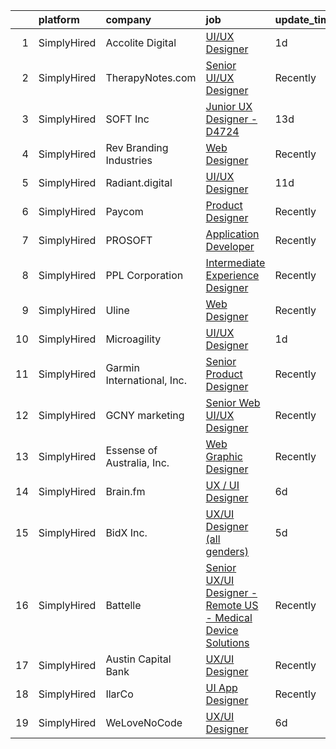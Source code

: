 

|    | platform    | company                    | job                                                                                                                                                                  | update_time   | location             |
|---:|:------------|:---------------------------|:---------------------------------------------------------------------------------------------------------------------------------------------------------------------|:--------------|:---------------------|
|  1 | SimplyHired | Accolite Digital           | [UI/UX Designer](https://www.simplyhired.com/job/bL2c44Hgg9ti5AdzIrfljrGlicfSq4rahGAyI8ULOnXruKWGImK--w?q=ui+designer)                                               | 1d            | Remote               |
|  2 | SimplyHired | TherapyNotes.com           | [Senior UI/UX Designer](https://www.simplyhired.com/job/_Uk1u6lt2JTZLbpNE2Rei76nDh0YNkvmbKzkaQVSLOZUSGQRnMb6Yw?q=ui+designer)                                        | Recently      | Remote               |
|  3 | SimplyHired | SOFT Inc                   | [Junior UX Designer - D4724](https://www.simplyhired.com/job/JQ33SXrRTVaPuXxl_VSNQBkj61ccHVVla37t6JkkLbPdI2orUL6puA?q=ui+designer)                                   | 13d           | Remote               |
|  4 | SimplyHired | Rev Branding Industries    | [Web Designer](https://www.simplyhired.com/job/MEzeC0lxPCfJsE2Tw-XiTj4x7YewVnUqrIOSQtRD_VdWy693x3AO6Q?q=ui+designer)                                                 | Recently      | Remote               |
|  5 | SimplyHired | Radiant.digital            | [UI/UX Designer](https://www.simplyhired.com/job/ZxfcD2zBz77aSa76opYk2q_KLFxU231ll2Ldqatsj9xLJUxDWqHtmw?q=ui+designer)                                               | 11d           | Remote               |
|  6 | SimplyHired | Paycom                     | [Product Designer](https://www.simplyhired.com/job/sTicsWpEbBaN_PDIYOQLlIPFYVeVVEqPog0YzBBQapUXHdf-2SKMxQ?q=ui+designer)                                             | Recently      | Oklahoma City, OK    |
|  7 | SimplyHired | PROSOFT                    | [Application Developer](https://www.simplyhired.com/job/yHe6t374s2laLu1FqwlBiz6wAg14VUU-EVceTCVngGLopYRazR0iuw?q=ui+designer)                                        | Recently      | Norfolk, VA          |
|  8 | SimplyHired | PPL Corporation            | [Intermediate Experience Designer](https://www.simplyhired.com/job/me6X7ijpI1rAaph28vOOPg5QfK2XXLMIZtRx3jdt29Age7X4UB4K3w?q=ui+designer)                             | Recently      | Remote               |
|  9 | SimplyHired | Uline                      | [Web Designer](https://www.simplyhired.com/job/kI5kUAq-InikRw-9L7E4f0451pjqb3sKTzg2rEtjPg4g-FlQB3FIdQ?q=ui+designer)                                                 | Recently      | Pleasant Prairie, WI |
| 10 | SimplyHired | Microagility               | [UI/UX Designer](https://www.simplyhired.com/job/SpHNAZhn0uy8NmzROce4L5TubNcX9EOvgsicsfKT7Agk3xNGyNi1NQ?q=ui+designer)                                               | 1d            | Remote               |
| 11 | SimplyHired | Garmin International, Inc. | [Senior Product Designer](https://www.simplyhired.com/job/1RtgwiqkbXKCR7fYKjfrOo4FJ2i2lsIdva4Kp08znfi83X7t5enoVg?q=ui+designer)                                      | Recently      | Olathe, KS           |
| 12 | SimplyHired | GCNY marketing             | [Senior Web UI/UX Designer](https://www.simplyhired.com/job/G-OXD9o-A6wJmAs1CsxHsNuicFvburTwjSJLV-EIMFs6ny-Lgfws9g?q=ui+designer)                                    | Recently      | Brooklyn, NY         |
| 13 | SimplyHired | Essense of Australia, Inc. | [Web Graphic Designer](https://www.simplyhired.com/job/nt-uboz8RSzBVl9Cd1950lC8q20roEemfTPENpS28LA0lqJWgq8a9w?q=ui+designer)                                         | Recently      | Lenexa, KS           |
| 14 | SimplyHired | Brain.fm                   | [UX / UI Designer](https://www.simplyhired.com/job/TIjwVY9J6-3cgLthGTjptvWuYqzQIwplcJFE3GKv_UA0ISTUe8JH5g?q=ui+designer)                                             | 6d            | Remote               |
| 15 | SimplyHired | BidX Inc.                  | [UX/UI Designer (all genders)](https://www.simplyhired.com/job/x_UwVmdoblCdgbbEmyK75hz2qgGpTXtnYFLShBw_89mbXdBhgu9l_A?q=ui+designer)                                 | 5d            | Remote               |
| 16 | SimplyHired | Battelle                   | [Senior UX/UI Designer - Remote US - Medical Device Solutions](https://www.simplyhired.com/job/6BVqH7iBsSK5vomQZonaGuHlIzqlhBKgxKd9wCH9Ok5xVYSW8MXSVA?q=ui+designer) | Recently      | Columbus, OH         |
| 17 | SimplyHired | Austin Capital Bank        | [UX/UI Designer](https://www.simplyhired.com/job/G49EzSYc6xgMBqZ0jA3bIsf8H3p_e8Pb5fLNP-RQJu0pzmPbFOjcAA?q=ui+designer)                                               | Recently      | Austin, TX           |
| 18 | SimplyHired | IlarCo                     | [UI App Designer](https://www.simplyhired.com/job/-7F8oZgSzcqJm7reFVo4GEu9Nlzd389sNI4MwBUcOCc-vKIQAJYa3A?q=ui+designer)                                              | Recently      | Remote               |
| 19 | SimplyHired | WeLoveNoCode               | [UX/UI Designer](https://www.simplyhired.com/job/owerjO7xHjmudvbaEaUsutEmxle0jwlmQTmNUt8DBfufAVF4-XFtHA?q=ui+designer)                                               | 6d            | Remote               |